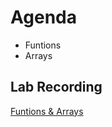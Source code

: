 # Agenda
- Funtions
- Arrays

## Lab Recording
[Funtions & Arrays](https://drive.google.com/file/d/1y74mBVeA_Z3JrMxWnNaR2PwH435XxiaF/view?usp=sharing)
